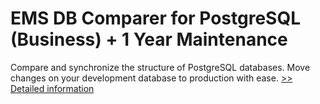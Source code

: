 # EMS DB Comparer for PostgreSQL (Business) + 1 Year Maintenance
Compare and synchronize the structure of PostgreSQL databases. Move changes on your development database to production with ease.
[>> Detailed information](https://secure.shareit.com/shareit/product.html?productid=300067944&affiliateid=200057808)